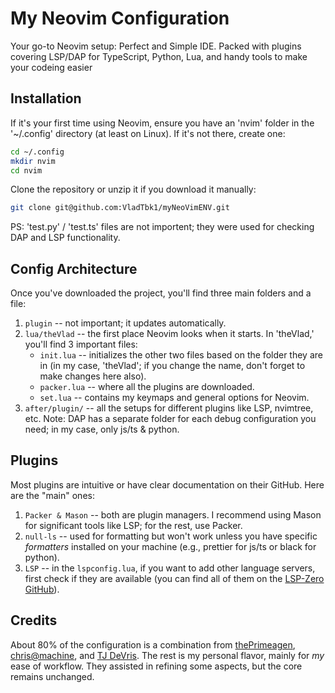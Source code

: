 
# My Neovim Configuration

Your go-to Neovim setup: Perfect and Simple IDE. Packed with plugins covering LSP/DAP for TypeScript, Python, Lua, and handy tools to make your codeing easier

## Installation
If it's your first time using Neovim, ensure you have an 'nvim' folder in the '~/.config' directory (at least on Linux). If it's not there, create one:
```bash
cd ~/.config
mkdir nvim
cd nvim
```
Clone the repository or unzip it if you download it manually:
```bash
git clone git@github.com:VladTbk1/myNeoVimENV.git
```
PS:  'test.py' / 'test.ts' files are not importent; they were used for checking DAP and LSP functionality.

## Config Architecture

Once you've downloaded the project, you'll find three main folders and a file:
1. `plugin` -- not important; it updates automatically.
2. `lua/theVlad` -- the first place Neovim looks when it starts. In 'theVlad,' you'll find 3 important files:
    - `init.lua` -- initializes the other two files based on the folder they are in (in my case, 'theVlad'; if you change the name, don't forget to make changes here also).
    - `packer.lua` -- where all the plugins are downloaded.
    - `set.lua` -- contains my keymaps and general options for Neovim.
3. `after/plugin/` -- all the setups for different plugins like LSP, nvimtree, etc. Note: DAP has a separate folder for each debug configuration you need; in my case, only js/ts & python.

## Plugins

Most plugins are intuitive or have clear documentation on their GitHub. Here are the "main" ones:
1. `Packer & Mason` -- both are plugin managers. I recommend using Mason for significant tools like LSP; for the rest, use Packer.
2. `null-ls` -- used for formatting but won't work unless you have specific *formatters* installed on your machine (e.g., prettier for js/ts or black for python).
3. `LSP` -- in the `lspconfig.lua`, if you want to add other language servers, first check if they are available (you can find all of them on the [LSP-Zero GitHub](https://github.com/glepnir/lspsaga)).

## Credits
About 80% of the configuration is a combination from [thePrimeagen](https://www.youtube.com/watch?v=w7i4amO_zaE), [chris@machine](https://www.youtube.com/watch?v=ctH-a-1eUME&list=PLhoH5vyxr6Qq41NFL4GvhFp-WLd5xzIzZ), and [TJ DeVris](https://www.youtube.com/watch?v=stqUbv-5u2s&t=542s). The rest is my personal flavor, mainly for *my* ease of workflow. They assisted in refining some aspects, but the core remains unchanged.
